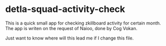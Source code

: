 # detla-squad-activity-check
This is a quick small app for checking zkillboard activity for certain month.
The app is writen on the request of Naioo, done by Cog Vokan.


Just want to know where will this lead me if I change this file.